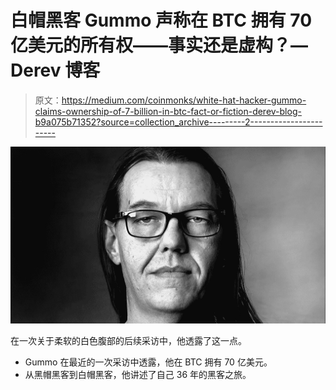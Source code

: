 # 白帽黑客 Gummo 声称在 BTC 拥有 70 亿美元的所有权——事实还是虚构？— Derev 博客

> 原文：<https://medium.com/coinmonks/white-hat-hacker-gummo-claims-ownership-of-7-billion-in-btc-fact-or-fiction-derev-blog-b9a075b71352?source=collection_archive---------2----------------------->

![](img/ba38cd4ff5b18536b2a51088b493669c.png)

在一次关于柔软的白色腹部的后续采访中，他透露了这一点。

*   Gummo 在最近的一次采访中透露，他在 BTC 拥有 70 亿美元。
*   从黑帽黑客到白帽黑客，他讲述了自己 36 年的黑客之旅。